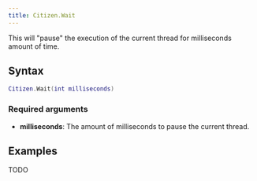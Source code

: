 ```yaml
---
title: Citizen.Wait
---
```


This will "pause" the execution of the current thread for milliseconds amount of time.

Syntax
------

```lua
Citizen.Wait(int milliseconds)
```

### Required arguments
- **milliseconds**: The amount of milliseconds to pause the current thread.

Examples
--------

TODO
